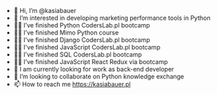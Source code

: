 - 👋 Hi, I’m @kasiabauer
- 👀 I’m interested in developing marketing performance tools in Python
- 👩‍🚀 I’ve finished Python CodersLab.pl bootcamp
- 👩‍🚀 I’ve finished Mimo Python course
- 👩‍🚀 I’ve finished Django CodersLab.pl bootcamp
- 👩‍🚀 I've finished JavaScript CodersLab.pl bootcamp
- 👩‍🚀 I’ve finished SQL CodersLab.pl bootcamp
- 👩‍🚀 I’ve finished JavaScript React Redux via bootcamp
- 🌱 I am currently looking for work as back-end developer
- 💞️ I’m looking to collaborate on Python knowledge exchange
- 📫 How to reach me https://kasiabauer.pl

<!---
kasiabauer/kasiabauer is a ✨ special ✨ repository because its `README.md` (this file) appears on your GitHub profile.
You can click the Preview link to take a look at your changes.
--->
